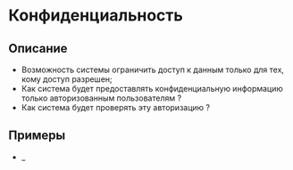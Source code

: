 # Конфиденциальность
## Описание
- Возможность системы ограничить доступ к данным только для тех, кому доступ разрешен;
- Как система будет предоставлять конфиденциальную информацию только авторизованным пользователям ?
- Как система будет проверять эту авторизацию ?
## Примеры
- _